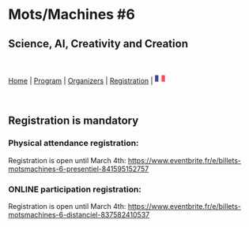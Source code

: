 # Mots/Machines #6
## Science, AI, Creativity and Creation
<br>


[Home](index) | [Program](program) | [Organizers](orga) | [Registration](registration) | [<img src="FR.png" width="20">](../fr/orga)

<br>


## Registration is mandatory

### Physical attendance registration: 

Registration is open until March 4th: https://www.eventbrite.fr/e/billets-motsmachines-6-presentiel-841595152757

### ONLINE participation registration:

Registration is open until March 4th: https://www.eventbrite.fr/e/billets-motsmachines-6-distanciel-837582410537
